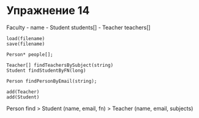 Упражнение 14
===

Faculty
	- name
	- Student students[]
	- Teacher teachers[]

	load(filename)
	save(filename)

	Person* people[];

 	Teacher[] findTeachersBySubject(string)
 	Student findStudentByFN(long)
	
 	Person findPersonByEmail(string);

	add(Teacher)
	add(Student)

Person
	find
	> Student (name, email, fn)
	> Teacher (name, email, subjects)
